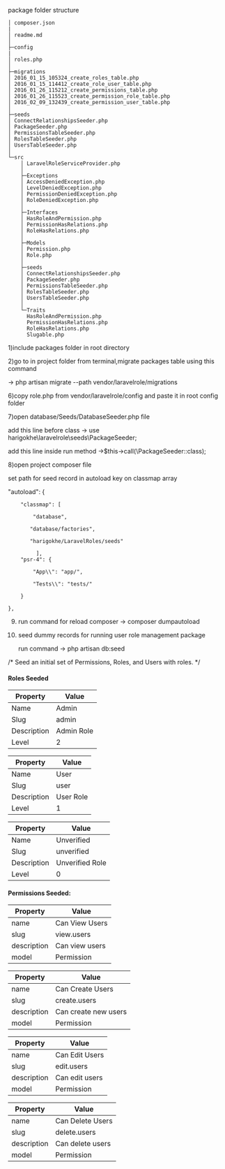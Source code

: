package folder structure


	│ composer.json
	|
	│ readme.md
	│
	├─config
	|
	│ roles.php
	│
	├─migrations
	│ 2016_01_15_105324_create_roles_table.php
	│ 2016_01_15_114412_create_role_user_table.php
	│ 2016_01_26_115212_create_permissions_table.php
	│ 2016_01_26_115523_create_permission_role_table.php
	│ 2016_02_09_132439_create_permission_user_table.php
	│
	├─seeds
	│ ConnectRelationshipsSeeder.php
	│ PackageSeeder.php
	│ PermissionsTableSeeder.php
	│ RolesTableSeeder.php
	│ UsersTableSeeder.php
	│
	└─src
		│ LaravelRoleServiceProvider.php
		│
		├─Exceptions
		│ AccessDeniedException.php
		│ LevelDeniedException.php
		│ PermissionDeniedException.php
		│ RoleDeniedException.php
		│
		├─Interfaces
		│ HasRoleAndPermission.php
		│ PermissionHasRelations.php
		│ RoleHasRelations.php
		│
		├─Models
		│ Permission.php
		│ Role.php
		│
		├─seeds
		│ ConnectRelationshipsSeeder.php
		│ PackageSeeder.php
		│ PermissionsTableSeeder.php
		│ RolesTableSeeder.php
		│ UsersTableSeeder.php
		│
		└─Traits
		  HasRoleAndPermission.php
		  PermissionHasRelations.php
	      RoleHasRelations.php
		  Slugable.php
1)include packages folder in root directory

2)go to in project folder from terminal,migrate packages table using this command

  -> php artisan migrate --path vendor/laravelrole/migrations
  
6)copy role.php from vendor/laravelrole/config and paste it in root config folder 

7)open database/Seeds/DatabaseSeeder.php file 

add this line before class 			-> use harigokhe\laravelrole\seeds\PackageSeeder;

add this line inside run method 	->$this->call(\PackageSeeder::class);

8)open project composer file 

set path for  seed  record in autoload key on classmap array 

"autoload": {

        "classmap": [
	
            "database",
	    
           "database/factories",
	   
           "harigokhe/LaravelRoles/seeds" 
	   
             ],
        "psr-4": {
	
            "App\\": "app/",
	    
            "Tests\\": "tests/"
	    
        }
	
    },
    
    
9) run command for reload composer -> composer dumpautoload

10) seed dummy records for running user role management package

	run command -> php artisan db:seed
	
	
/* Seed an initial set of Permissions, Roles, and Users with roles. */
 #### Roles Seeded
|Property|Value|
|----|----|
|Name| Admin|
|Slug| admin|
|Description| Admin Role|
|Level| 2|

|Property|Value|
|----|----|
|Name| User|
|Slug| user|
|Description| User Role|
|Level| 1|

|Property|Value|
|----|----|
|Name| Unverified|
|Slug| unverified|
|Description| Unverified Role|
|Level| 0|

#### Permissions Seeded:
|Property|Value|
|----|----|
|name|Can View Users|
|slug|view.users|
|description|Can view users|
|model|Permission|

|Property|Value|
|----|----|
|name|Can Create Users|
|slug|create.users|
|description|Can create new users|
|model|Permission|

|Property|Value|
|----|----|
|name|Can Edit Users|
|slug|edit.users|
|description|Can edit users|
|model|Permission|

|Property|Value|
|----|----|
|name|Can Delete Users|
|slug|delete.users|
|description|Can delete users|
|model|Permission|


